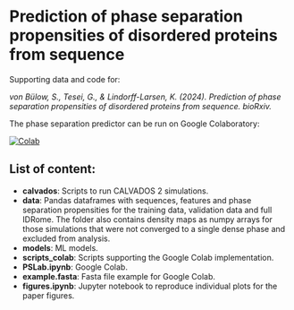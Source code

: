 # Prediction of phase separation propensities of disordered proteins from sequence
Supporting data and code for:

*von Bülow, S., Tesei, G., & Lindorff-Larsen, K. (2024). Prediction of phase separation propensities of disordered proteins from sequence. bioRxiv.*

The phase separation predictor can be run on Google Colaboratory:

[![Colab](https://colab.research.google.com/assets/colab-badge.svg)](https://colab.research.google.com/github/KULL-Centre/_2024_buelow_PSpred/blob/main/PSLab.ipynb)

## List of content:
- **calvados**: Scripts to run CALVADOS 2 simulations.
- **data**: Pandas dataframes with sequences, features and phase separation propensities for the training data, validation data and full IDRome. The folder also contains density maps as numpy arrays for those simulations that were not converged to a single dense phase and excluded from analysis.
- **models**: ML models.
- **scripts_colab**: Scripts supporting the Google Colab implementation.
- **PSLab.ipynb**: Google Colab.
- **example.fasta**: Fasta file example for Google Colab.
- **figures.ipynb**: Jupyter notebook to reproduce individual plots for the paper figures.

